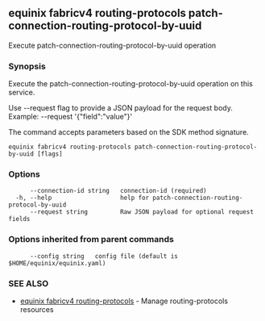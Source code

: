 ## equinix fabricv4 routing-protocols patch-connection-routing-protocol-by-uuid

Execute patch-connection-routing-protocol-by-uuid operation

### Synopsis

Execute the patch-connection-routing-protocol-by-uuid operation on this service.

Use --request flag to provide a JSON payload for the request body.
Example: --request '{"field":"value"}'

The command accepts parameters based on the SDK method signature.

```
equinix fabricv4 routing-protocols patch-connection-routing-protocol-by-uuid [flags]
```

### Options

```
      --connection-id string   connection-id (required)
  -h, --help                   help for patch-connection-routing-protocol-by-uuid
      --request string         Raw JSON payload for optional request fields
```

### Options inherited from parent commands

```
      --config string   config file (default is $HOME/equinix/equinix.yaml)
```

### SEE ALSO

* [equinix fabricv4 routing-protocols](equinix_fabricv4_routing-protocols.md)	 - Manage routing-protocols resources

